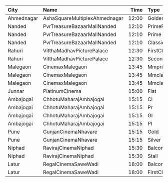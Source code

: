 | City       | Name                          |  Time | Type          | Price | Capacity | Booked |
| :--------- | :---------------------------- | ----: | :------------ | ----: | -------: | -----: |
| Ahmednagar | AshaSquareMultiplexAhmednagar | 12:00 | GoldenClass   |  120₹ |      100 |      0 |
| Nanded     | PvrTreasureBazaarMallNanded   | 12:10 | PrimePlus     |  140₹ |       40 |     22 |
| Nanded     | PvrTreasureBazaarMallNanded   | 12:10 | Prime         |  100₹ |       50 |     50 |
| Nanded     | PvrTreasureBazaarMallNanded   | 12:10 | Classic       |   80₹ |       35 |      3 |
| Rahuri     | VitthaMadhavPicturePalace     | 12:30 | FirstClass    |   60₹ |      100 |      0 |
| Rahuri     | VitthaMadhavPicturePalace     | 12:30 | SecondClass   |   50₹ |      100 |      0 |
| Malegaon   | CinemaxMalegaon               | 13:45 | Mmprime       |   95₹ |       65 |      4 |
| Malegaon   | CinemaxMalegaon               | 13:45 | MmclassicPlus |   95₹ |       58 |      0 |
| Malegaon   | CinemaxMalegaon               | 13:45 | Mmclassic     |   75₹ |       16 |      0 |
| Junnar     | PlatinumCinema                | 15:00 | Flat          |  100₹ |      100 |      0 |
| Ambajogai  | ChhotuMaharajAmbajogai        | 15:15 | Cl            |  112₹ |       18 |      0 |
| Ambajogai  | ChhotuMaharajAmbajogai        | 15:15 | Pr            |  112₹ |        4 |      0 |
| Ambajogai  | ChhotuMaharajAmbajogai        | 15:15 | Gl            |  150₹ |       32 |      0 |
| Ambajogai  | ChhotuMaharajAmbajogai        | 15:15 | Pl            |  150₹ |       32 |      0 |
| Pune       | GunjanCinemaNhavare           | 15:15 | Gold          |  100₹ |       40 |      8 |
| Pune       | GunjanCinemaNhavare           | 15:15 | Silver        |  100₹ |       36 |      0 |
| Niphad     | RavirajCinemaNiphad           | 15:30 | Balcony       |   80₹ |      142 |    120 |
| Niphad     | RavirajCinemaNiphad           | 15:30 | Stall         |   60₹ |      160 |    160 |
| Latur      | RegalCinemaSaweWadi           | 18:00 | Balcony       |   90₹ |      150 |      0 |
| Latur      | RegalCinemaSaweWadi           | 18:00 | FirstClass    |   70₹ |      322 |      0 |